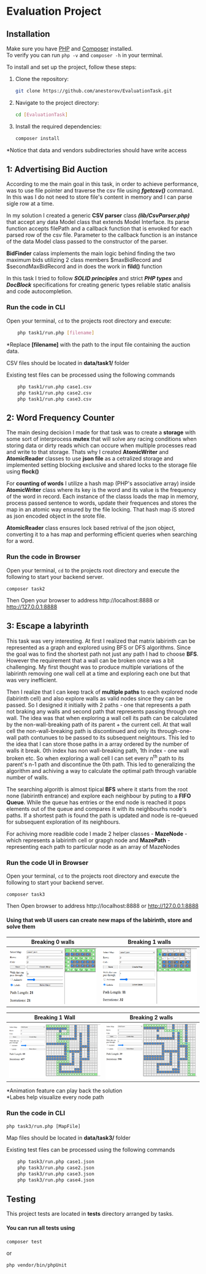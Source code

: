 # Evaluation Project

## Installation

Make sure you have [PHP](https://www.php.net/downloads.php) and [Composer](https://getcomposer.org/) installed.  
To verify you can run `php -v` and `composer -h` in your terminal.

To install and set up the project, follow these steps:

1. Clone the repository:
    ```sh
    git clone https://github.com/anestorov/EvaluationTask.git
    ```
2. Navigate to the project directory:
    ```sh
    cd [EvaluationTask]
    ```
3. Install the required dependencies:

    ```sh
    composer install
    ```

\*Notice that data and vendors subdirectories should have write access

## 1: Advertising Bid Auction

According to me the main goal in this task, in order to achieve performance, was to use file pointer and traverse the csv file using **_fgetcsv()_** command. In this was I do not need to store file's content in memory and I can parse sigle row at a time.

In my solution I created a generic **CSV parser** class **_(lib/CsvParser.php)_** that accept any data Model class that extends Model Interface. Its parse function accepts filePath and a callback function that is envoked for each parsed row of the csv file. Parameter to the callback function is an instance of the data Model class passed to the constructor of the parser.

**BidFinder** calass implements the main logic behind finding the two maximum bids utilizing 2 class members $maxBidRecord and $secondMaxBidRecord and in does the work in **fild()** function

In this task I tried to follow **_SOLID principles_** and strict **_PHP types_** and **_DocBlock_** specifications for creating generic types reliable static analisis and code autocompletion.

### Run the code in CLI

Open your terminal, `cd` to the projects root directory and execute:

```sh
    php task1/run.php [filename]
```

\*Replace **[filename]** with the path to the input file containing the auction data.

CSV files should be located in **data/task1/** folder

Existing test files can be processed using the following commands

```
    php task1/run.php case1.csv
    php task1/run.php case2.csv
    php task1/run.php case3.csv
```

## 2: Word Frequency Counter

The main desing decision I made for that task was to create a **storage** with some sort of interprocess **mutex** that will solve any racing conditions when storing data or dirty reads which can occure when multiple processes read and write to that storage. Thats why I created **AtomicWriter** and **AtomicReader** classes to use **json file** as a cetralized storage and implemented setting blocking exclusive and shared locks to the storage file using **flock()**

For **counting of words** I utilize a hash map (PHP's associative array) inside **AtomicWriter** class where its key is the word and its value is the frequency of the word in record. Each instance of the classs loads the map in memory, process passed sentence to words, update their frequences and stores the map in an atomic way ensured by the file locking. That hash map iS stored as json encoded object in the srote file.

**AtomicReader** class ensures lock based retrival of the json object, converting it to a has map and performing efficient queries when searching for a word.

### Run the code in Browser

Open your terminal, `cd` to the projects root directory and execute the following to start your backend server.

```
composer task2
```

Then Open your browser to address http://localhost:8888 or http://127.0.0.1:8888

## 3: Escape a labyrinth

This task was very interesting. At first I realized that matrix labirinth can be represented as a graph and explored using BFS or DFS algorithms. Since the goal was to find the shortest path not just any path I had to choose **BFS**. However the requirement that a wall can be broken once was a bit challenging. My first thought was to produce multiple variations of the labirinth removing one wall cell at a time and exploring each one but that was very inefficient.

Then I realize that I can keep track of **multiple paths** to each explored node (labirinth cell) and also explore walls as valid nodes since they can be passed. So I designed it initially with 2 paths - one that represents a path not braking any walls and second path that represents passing through one wall. The idea was that when exploring a wall cell its path can be calculated by the non-wall-breaking path of its parent + the current cell. At that wall cell the non-wall-breaking path is discontinued and only its through-one-wall path contunues to be passed to its subsequent neightours. This led to the idea that I can store those paths in a array ordered by the number of walls it break. 0th index has non wall-breaking path, 1th index - one wall broken etc. So when exploring a wall cell I can set every n<sup>th</sup> path to its parent's n-1 path and discontinue the 0th path. This led to generalizing the algorithm and achiving a way to calculate the optimal path through variable number of walls.

The searching algorith is almost tipical **BFS** where it starts from the root none (labirinth entrance) and explore each neighbour by puting to a **FIFO Queue**. While the queue has entries or the end node is reached it pops elements out of the queue and compares it with its neighbourhs node's paths. If a shortest path is found the path is updated and node is re-queued for subsequent exploration of its neighbours.

For achiving more readible code I made 2 helper classes - **MazeNode** - which represents a labirinth cell or grapgh node and **MazePath** - representing each path to particular node as an array of MazeNodes

### Run the code UI in Browser

Open your terminal, `cd` to the projects root directory and execute the following to start your backend server.

```
composer task3
```

Then Open browser to address http://localhost:8888 or http://127.0.0.1:8888

#### Using that web UI users can create new maps of the labirinth, store and solve them

| Breaking 0 walls                 | Breaking 1 walls                 |
| -------------------------------- | -------------------------------- |
| <img src="task3/img/demo4.png"/> | <img src="task3/img/demo3.png"/> |

| Breaking 1 Wall                  | Breaking 2 walls                 |
| -------------------------------- | -------------------------------- |
| <img src="task3/img/demo1.png"/> | <img src="task3/img/demo2.png"/> |

*Animation feature can play back the solution  
*Labes help visualize every node path

### Run the code in CLI

```
php task3/run.php [MapFile]
```

Map files should be located in **data/task3/** folder

Existing test files can be processed using the following commands

```
    php task3/run.php case1.json
    php task3/run.php case2.json
    php task3/run.php case3.json
    php task3/run.php case4.json
```

## Testing

This project tests are located in **tests** directory arranged by tasks.

#### You can run all tests using

```
composer test
```

or

```
php vendor/bin/phpUnit
```
